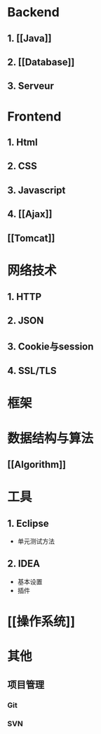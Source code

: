 
# Backend

## 1. [[Java]]

## 2. [[Database]]

## 3. Serveur

# Frontend

## 1. Html

## 2. CSS

## 3. Javascript

## 4. [[Ajax]] 

## [[Tomcat]]

# 网络技术

## 1. HTTP

## 2. JSON

## 3. Cookie与session

## 4. SSL/TLS

# 框架

# 数据结构与算法

## [[Algorithm]]

# 工具

## 1. Eclipse

- 单元测试方法

## 2. IDEA

- 基本设置
- 插件

# [[操作系统]]

# 其他

## 项目管理

### Git

### SVN

